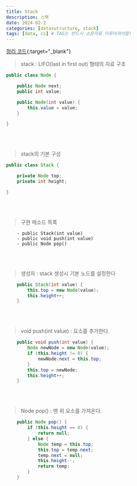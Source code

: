 ```yaml
---
title: Stack
description: 스택
date: 2024-02-2
categories: [datasutructure, stack]
tags: [data, cs] # TAG는 반드시 소문자로 이루어져야함!
---
```


[정리 코드](https://github.com/AngryPig123/datasutructure/tree/stack-queues){:target="\_blank"}

> stack : LIFO(last in first out) 형태의 자료 구조

```java
public class Node {

    public Node next;
    public int value;

    public Node(int value) {
        this.value = value;
    }

}
```

<br><br>

> stack의 기본 구성

```java
public class Stack {

    private Node top;
    private int height;

}
```

<br><br>

> 구현 메소드 목록

```mark down
    - public Stack(int value)
    - public void push(int value)
    - public Node pop()
```

<br><br>

> 생성자 : stack 생성시 기본 노드를 설정한다

```java
    public Stack(int value) {
        this.top = new Node(value);
        this.height++;
    }
```

<br><br>

> void push(int value) : 요소를 추가한다.

```java
    public void push(int value) {
        Node newNode = new Node(value);
        if (this.height != 0) {
            newNode.next = this.top;
        }
        this.top = newNode;
        this.height++;
    }
```

<br><br>

> Node pop() : 맨 위 요소를 가져온다.

```java
    public Node pop() {
        if (this.height == 0) {
            return null;
        } else {
            Node temp = this.top;
            this.top = temp.next;
            temp.next = null;
            this.height--;
            return temp;
        }
    }
```
